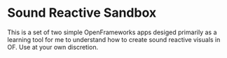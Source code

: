 # Sound Reactive Sandbox

This is a set of two simple OpenFrameworks apps desiged primarily as a learning tool for me to understand how to create sound reactive visuals in OF. Use at your own discretion.